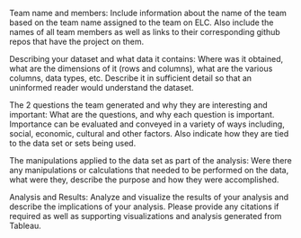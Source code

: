 
Team name and members:
Include information about the name of the team based on the team name assigned to the team on ELC. Also include the names of all team members as well as links to their corresponding github repos that have the project on them.


Describing your dataset and what data it contains:
Where was it obtained, what are the dimensions of it (rows and columns), what are the various columns, data types, etc. Describe it in sufficient detail so that an uninformed reader would understand the dataset.




The 2 questions the team generated and why they are interesting and important:
What are the questions, and why each question is important. Importance can be evaluated and conveyed in a variety of ways including, social, economic, cultural and other factors. Also indicate how they are tied to the data set or sets being used.


The manipulations applied to the data set as part of the analysis:
Were there any manipulations or calculations that needed to be performed on the data, what were they, describe the purpose and how they were accomplished.


Analysis and Results:
Analyze and visualize the results of your analysis and describe the implications of your analysis. Please provide any citations if required as well as supporting visualizations and analysis generated from Tableau.
